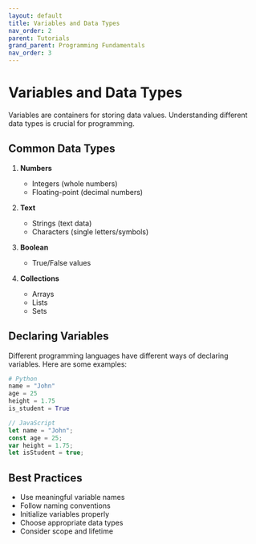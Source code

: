```yaml
---
layout: default
title: Variables and Data Types
nav_order: 2
parent: Tutorials
grand_parent: Programming Fundamentals
nav_order: 3
---
```


# Variables and Data Types

Variables are containers for storing data values. Understanding different data types is crucial for programming.

## Common Data Types

1. **Numbers**
   - Integers (whole numbers)
   - Floating-point (decimal numbers)

2. **Text**
   - Strings (text data)
   - Characters (single letters/symbols)

3. **Boolean**
   - True/False values

4. **Collections**
   - Arrays
   - Lists
   - Sets

## Declaring Variables

Different programming languages have different ways of declaring variables. Here are some examples:

```python
# Python
name = "John"
age = 25
height = 1.75
is_student = True
```

```javascript
// JavaScript
let name = "John";
const age = 25;
var height = 1.75;
let isStudent = true;
```

## Best Practices

- Use meaningful variable names
- Follow naming conventions
- Initialize variables properly
- Choose appropriate data types
- Consider scope and lifetime
